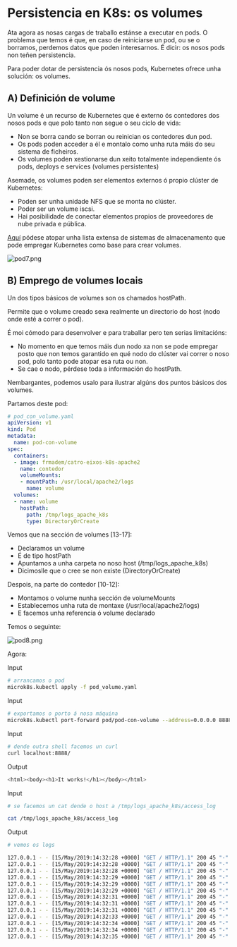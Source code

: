 # Persistencia en K8s: os volumes

Ata agora as nosas cargas de traballo estánse a executar en pods. O problema que temos é que, en caso de reiniciarse un pod, ou se o borramos, perdemos datos que poden interesarnos. É dicir: os nosos pods non teñen persistencia. 

Para poder dotar de persistencia ós nosos pods, Kubernetes ofrece unha solución: os volumes. 

## A) Definición de volume

Un volume é un recurso de Kubernetes que é externo ós contedores dos nosos pods e que polo tanto non segue o seu ciclo de vida:

* Non se borra cando se borran ou reinician os contedores dun pod. 
* Os pods poden acceder a él e montalo como unha ruta máis do seu sistema de ficheiros. 
* Os volumes poden xestionarse dun xeito totalmente independiente ós pods, deploys e services (volumes persistentes) 

Asemade, os volumes poden ser elementos externos ó propio clúster de Kubernetes:

* Poden ser unha unidade NFS que se monta no clúster. 
* Poder ser un volume iscsi. 
* Hai posibilidade de conectar elementos propios de proveedores de nube privada e pública. 

[Aquí](https://kubernetes.io/docs/concepts/storage/volumes/#types-of-volumes) pódese atopar unha lista extensa de sistemas de almacenamento que pode empregar Kubernetes como base para crear volumes. 

![pod7.png](../_media/03/pod7.png)

## B) Emprego de volumes locais

Un dos tipos básicos de volumes son os chamados hostPath. 

Permite que o volume creado sexa realmente un directorio do host (nodo onde esté a correr o pod). 

É moi cómodo para desenvolver e para traballar pero ten serias limitacións:

* No momento en que temos máis dun nodo xa non se pode empregar posto que non temos garantido en qué nodo do clúster vai correr o noso pod, polo tanto pode atopar esa ruta ou non. 
* Se cae o nodo, pérdese toda a información do hostPath.  

Nembargantes, podemos usalo para ilustrar algúns dos puntos básicos dos volumes. 

Partamos deste pod:

```yaml
# pod_con_volume.yaml
apiVersion: v1
kind: Pod
metadata:
  name: pod-con-volume
spec:
  containers:
  - image: frmadem/catro-eixos-k8s-apache2
    name: contedor
    volumeMounts:
    - mountPath: /usr/local/apache2/logs
      name: volume
  volumes:
  - name: volume
    hostPath:
      path: /tmp/logs_apache_k8s
      type: DirectoryOrCreate
```

Vemos que na sección de volumes [13-17]:

* Declaramos un volume
* É de tipo hostPath
* Apuntamos a unha carpeta no noso host (/tmp/logs_apache_k8s)
* Dicimoslle que o cree se non existe (DirectoryOrCreate)

Despois, na parte do contedor [10-12]:

* Montamos o volume nunha sección de volumeMounts
* Establecemos unha ruta de montaxe (/usr/local/apache2/logs)
* E facemos unha referencia ó volume declarado

Temos o seguinte:

![pod8.png](../_media/03/pod8.png)

Agora:

Input
```sh
# arrancamos o pod
microk8s.kubectl apply -f pod_volume.yaml
```

Input
```sh
# exportamos o porto á nosa máquina
microk8s.kubectl port-forward pod/pod-con-volume --address=0.0.0.0 8888:80
```

Input
```sh
# dende outra shell facemos un curl
curl localhost:8888/
```

Output
```sh
<html><body><h1>It works!</h1></body></html>
```

Input
```sh
# se facemos un cat dende o host a /tmp/logs_apache_k8s/access_log

cat /tmp/logs_apache_k8s/access_log
```

Output
```sh
# vemos os logs

127.0.0.1 - - [15/May/2019:14:32:28 +0000] "GET / HTTP/1.1" 200 45 "-" "curl/7.61.0"
127.0.0.1 - - [15/May/2019:14:32:28 +0000] "GET / HTTP/1.1" 200 45 "-" "curl/7.61.0"
127.0.0.1 - - [15/May/2019:14:32:28 +0000] "GET / HTTP/1.1" 200 45 "-" "curl/7.61.0"
127.0.0.1 - - [15/May/2019:14:32:29 +0000] "GET / HTTP/1.1" 200 45 "-" "curl/7.61.0"
127.0.0.1 - - [15/May/2019:14:32:29 +0000] "GET / HTTP/1.1" 200 45 "-" "curl/7.61.0"
127.0.0.1 - - [15/May/2019:14:32:29 +0000] "GET / HTTP/1.1" 200 45 "-" "curl/7.61.0"
127.0.0.1 - - [15/May/2019:14:32:31 +0000] "GET / HTTP/1.1" 200 45 "-" "curl/7.61.0"
127.0.0.1 - - [15/May/2019:14:32:31 +0000] "GET / HTTP/1.1" 200 45 "-" "curl/7.61.0"
127.0.0.1 - - [15/May/2019:14:32:31 +0000] "GET / HTTP/1.1" 200 45 "-" "curl/7.61.0"
127.0.0.1 - - [15/May/2019:14:32:33 +0000] "GET / HTTP/1.1" 200 45 "-" "curl/7.61.0"
127.0.0.1 - - [15/May/2019:14:32:34 +0000] "GET / HTTP/1.1" 200 45 "-" "curl/7.61.0"
127.0.0.1 - - [15/May/2019:14:32:34 +0000] "GET / HTTP/1.1" 200 45 "-" "curl/7.61.0"
127.0.0.1 - - [15/May/2019:14:32:35 +0000] "GET / HTTP/1.1" 200 45 "-" "curl/7.61.0"
```

